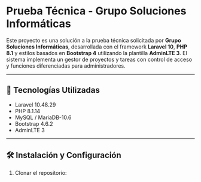 # Prueba Técnica - Grupo Soluciones Informáticas

Este proyecto es una solución a la prueba técnica solicitada por **Grupo Soluciones Informáticas**, desarrollada con el framework **Laravel 10**, **PHP 8.1** y estilos basados en **Bootstrap 4** utilizando la plantilla **AdminLTE 3**. El sistema implementa un gestor de proyectos y tareas con control de acceso y funciones diferenciadas para administradores.

---

## 🚀 Tecnologías Utilizadas

- Laravel 10.48.29
- PHP 8.1.14
- MySQL / MariaDB-10.6
- Bootstrap 4.6.2
- AdminLTE 3

---

## 🛠 Instalación y Configuración

1. Clonar el repositorio:

